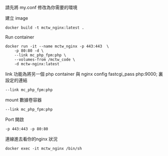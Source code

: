 
請先將 my.conf 修改為你需要的環境

建立 image
```
docker build -t mctw_nginx:latest .
```

Run container
```
docker run -it --name mctw_nginx -p 443:443  \
    -p 80:80 -d \
    --link mc_php_fpm:php \
    --volumes-from /mctw_code \
    -d mctw-nginx:latest
```
link 功能為將另一個 php container 與 nginx config fastcgi_pass php:9000; 裏設定的連結
```
--link mc_php_fpm:php
```
mount 數據卷容器
```
--link mc_php_fpm:php
```
Port 開啟
```
-p 443:443 -p 80:80
```
連線進去看你的nginx 狀況
```
docker exec -it mctw_nginx /bin/sh
```